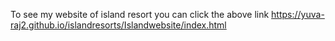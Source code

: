 To see my website of island resort you can click the above link 
https://yuva-raj2.github.io/islandresorts/Islandwebsite/index.html
